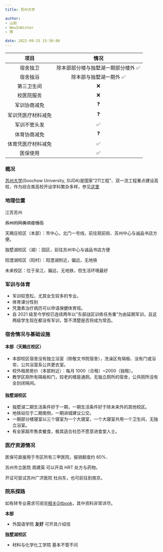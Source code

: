 ```yaml
---
title: 苏州大学

author: 
- 山前
- NmuInWinter
- 等

date: 2022-09-25 15:50:00
---
```


|项目|情况|
|:---:|:---:|
|宿舍独卫|除本部部分楼与独墅湖一期部分楼外 ✅|
|宿舍独浴|除本部与独墅湖一期外 ✅|
|第三卫生间|❌|
|校医院服务|❌|
|军训协商减免|❓|
|军训凭医疗材料减免|❓|
|军训不管头发|✅|
|体育协商减免|❓|
|体育凭医疗材料减免|✅|
|医保使用|✅|

### 概况

[苏州大学](https://www.suda.edu.cn/)(Soochow University, SUDA)是国家“211工程”、双一流工程重点建设高校，作为综合类高校开设学科繁杂多样，参见[这里](https://www.suda.edu.cn/branch_setting/ybsz.jsp)

### 地理位置

江苏苏州

~~苏州的同类浓度很高~~

天赐庄校区（本部）：市中心，北门一号线，前往观前街、苏州中心与诚品书店方便。

独墅湖校区（湖）：园区，前往苏州中心与诚品书店方便

阳澄湖校区（阳村）：阳澄湖附近，偏远，无地铁

未来校区：位于吴江，偏远，无地铁，但生活环境最好

### 军训与体育

- 军训较宽松，尤其女生较多的专业。
- 体育课分性别
- 凭激素治疗病历可以申请保健体育班。
- 自 2021 级至今学校已连续两年以“东部战区训练任务重”为由延期军训，且这两级学生现在都没有军训，暂不清楚是否将成为常态。

### 宿舍情况与基础设施

#### 本部（天赐庄校区）
- 本部校区宿舍没有独立浴室（除敬文书院宿舍），洗澡区有隔板、没有门或浴帘，公共浴室系公共更衣室。
- 校外租房房价（本部附近）：每月 1000（合租）~2000（独租）。
- 教学区厕所有隔板和门，较老的楼是通厕。无独立厕所的宿舍，公共厕所没有全封闭隔间。

#### 独墅湖校区
- 独墅湖二期生活条件好于一期，一期生活条件好于除未来外的其他校区。
- 地铁站位于二期南侧，一期进城建议公交。
- 一期部分楼寝室以三个寝室为一个大寝室，一个大寝室共用一个卫生间，无独立浴室。
- 有全家超市售卖餐食，极其适合社恐不愿意进食堂人士。

### 医疗资源情况

医保可直接用于市区所有三甲医院，报销额度约 60%．

苏州市立医院 周建英 可以开具 HRT 处方与药物。

开证可尝试苏州广济医院 杜向东，也可前往到南京。

### 院系探路

如有转专业需求可阅览[相关Gitbook](https://gaoge011022.gitbook.io/suda-major-change-guide-universal/)，其中资料非常详尽。

**本部**

- 外国语学院 **友好** 可开具介绍信

**独墅湖校区**

- 材料与化学化工学院 基本不管不问
